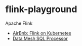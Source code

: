 # flink-playground

Apache Flink

- [AirBnb: Flink on Kubernetes](https://medium.com/airbnb-engineering/apache-flink-on-kubernetes-84425d66ee11)
- [Data Mesh SQL Processor](https://netflixtechblog.com/streaming-sql-in-data-mesh-0d83f5a00d08)

